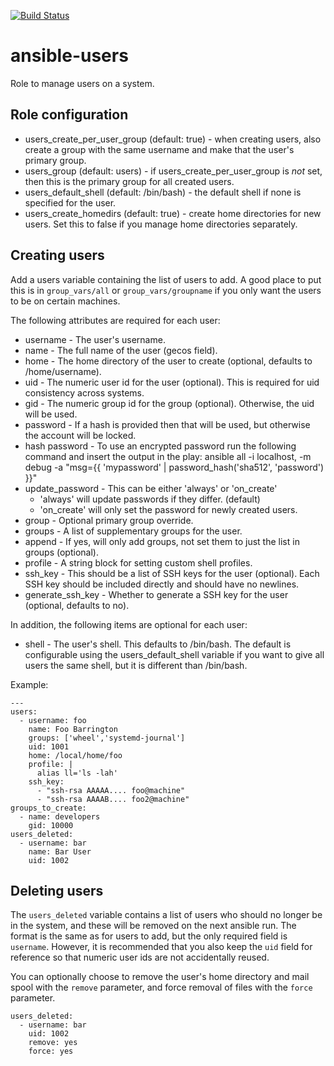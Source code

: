 [![Build Status](https://travis-ci.org/singleplatform-eng/ansible-users.svg?branch=master)](https://travis-ci.org/singleplatform-eng/ansible-users)

# ansible-users

Role to manage users on a system.

## Role configuration

* users_create_per_user_group (default: true) - when creating users, also
  create a group with the same username and make that the user's primary
  group.
* users_group (default: users) - if users_create_per_user_group is _not_ set,
  then this is the primary group for all created users.
* users_default_shell (default: /bin/bash) - the default shell if none is
  specified for the user.
* users_create_homedirs (default: true) - create home directories for new
  users. Set this to false if you manage home directories separately.

## Creating users

Add a users variable containing the list of users to add. A good place to put
this is in `group_vars/all` or `group_vars/groupname` if you only want the
users to be on certain machines.

The following attributes are required for each user:

* username - The user's username.
* name - The full name of the user (gecos field).
* home - The home directory of the user to create (optional, defaults to /home/username).
* uid - The numeric user id for the user (optional). This is required for uid consistency
  across systems.
* gid - The numeric group id for the group (optional). Otherwise, the
  uid will be used.
* password - If a hash is provided then that will be used, but otherwise the
  account will be locked.
* hash password - To use an encrypted password run the following command and insert the output in the play: ansible all -i localhost, -m debug -a "msg={{ 'mypassword' | password_hash('sha512', 'password') }}"
* update_password - This can be either 'always' or 'on_create'
  - 'always' will update passwords if they differ. (default)
  - 'on_create' will only set the password for newly created users.
* group - Optional primary group override.
* groups - A list of supplementary groups for the user.
* append - If yes, will only add groups, not set them to just the list in groups (optional).
* profile - A string block for setting custom shell profiles.
* ssh_key - This should be a list of SSH keys for the user (optional). Each SSH key
  should be included directly and should have no newlines.
* generate_ssh_key - Whether to generate a SSH key for the user (optional, defaults to no).

In addition, the following items are optional for each user:

* shell - The user's shell. This defaults to /bin/bash. The default is
  configurable using the users_default_shell variable if you want to give all
  users the same shell, but it is different than /bin/bash.

Example:

    ---
    users:
      - username: foo
        name: Foo Barrington
        groups: ['wheel','systemd-journal']
        uid: 1001
        home: /local/home/foo
        profile: |
          alias ll='ls -lah'
        ssh_key:
          - "ssh-rsa AAAAA.... foo@machine"
          - "ssh-rsa AAAAB.... foo2@machine"
    groups_to_create:
      - name: developers
        gid: 10000
    users_deleted:
      - username: bar
        name: Bar User
        uid: 1002

## Deleting users

The `users_deleted` variable contains a list of users who should no longer be
in the system, and these will be removed on the next ansible run. The format
is the same as for users to add, but the only required field is `username`.
However, it is recommended that you also keep the `uid` field for reference so
that numeric user ids are not accidentally reused.

You can optionally choose to remove the user's home directory and mail spool with
the `remove` parameter, and force removal of files with the `force` parameter.

    users_deleted:
      - username: bar
        uid: 1002
        remove: yes
        force: yes
